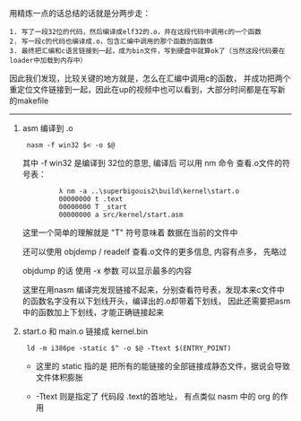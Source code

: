 用精炼一点的话总结的话就是分两步走：

    1. 写了一段32位的代码，然后编译成elf32的.o，并在这段代码中调用c的一个函数
    2. 写一段c的代码也编译成.o，包含汇编中调用的那个函数的函数体
    3. 最终把汇编和c语言链接到一起，成为bin文件，写到硬盘中就算ok了（当然这段代码要在loader中加载到内存中）

因此我们发现，比较关键的地方就是，怎么在汇编中调用c的函数， 并成功把两个重定位文件链接到一起，因此在up的视频中也可以看到，大部分时间都是在写新的makefile

---

1. asm 编译到 .o

        nasm -f win32 $< -o $@

    其中 -f win32 是编译到 32位的意思, 编译后 可以用 nm 命令 查看.o文件的符号表：

                λ nm -a ..\superbigouis2\build\kernel\start.o
                00000000 t .text
                00000000 T _start
                00000000 a src/kernel/start.asm

    这里一个简单的理解就是 "T" 符号意味着 数据在当前的文件中


    还可以使用 objdemp / readelf 查看.o文件的更多信息, 内容有点多， 先略过

    objdump 的话 使用 -x 参数 可以显示最多的内容

    这里在用nasm 编译完发现链接不起来，分别查看符号表，发现本来c文件中的函数名字没有以下划线开头，编译出的.o却带着下划线，
    因此还需要把asm中的函数加上下划线，才能正确链接起来


2. start.o  和 main.o 链接成 kernel.bin

        ld -m i386pe -static $^ -o $@ -Ttext $(ENTRY_POINT)

    + 这里的 static 指的是 把所有的能链接的全部链接成静态文件，据说会导致文件体积膨胀

    + -Ttext 则是指定了 代码段 .text的首地址， 有点类似 nasm 中的 org 的作用
